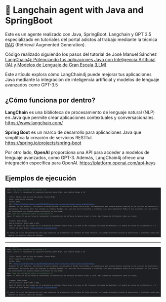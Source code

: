 # 🚀 Langchain agent with Java and SpringBoot

Este es un agente realizado con Java, SpringBoot. Langchain y GPT 3.5 especializado en tutoriales del portal adictos al
trabajo mediante la técnica [RAG](https://aws.amazon.com/es/what-is/retrieval-augmented-generation/) (Retrieval
Augmented Generation).

Código realizado siguiendo los pasos del tutorial de José Manuel
Sánchez [LangChain4j: Potenciando tus aplicaciones Java con Inteligencia Artificial (IA) y Modelos de Lenguaje de Gran Escala (LLM)](https://adictosaltrabajo.com/2024/03/05/langchain4j-potenciando-tus-aplicaciones-java-con-inteligencia-artificial-ia-y-modelos-de-lenguaje-de-gran-escala-llm-primeros-pasos/)

Este artículo explora cómo LangChain4j puede mejorar tus aplicaciones Java mediante la integración de inteligencia
artificial y modelos de lenguaje avanzados como GPT-3.5

## ¿Cómo funciona por dentro?

**LangChain** es una biblioteca de procesamiento de lenguaje natural (NLP) en Java que permite crear aplicaciones
contextuales y conversacionales. https://www.langchain.com/

**Spring Boot** es un marco de desarrollo para aplicaciones Java que simplifica la
creación de servicios RESTful. https://spring.io/projects/spring-boot

Por otro lado, **OpenAI** proporciona una API para acceder a modelos de lenguaje
avanzados, como GPT-3. Además, LangChain4j ofrece una integración específica para
OpenAI. https://platform.openai.com/api-keys

## Ejemplos de ejecución

![Devops-IA.png](assets/Devops-IA.png)

--- 


![struct.png](assets/struct-c4.png)